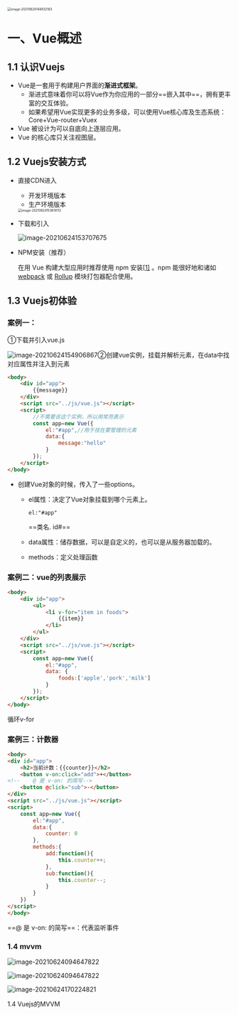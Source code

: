 <img src="D:\img\image-20210624144832163.png" alt="image-20210624144832163" style="zoom:50%;" />

# 一、Vue概述

## 1.1 认识Vuejs

- Vue是一套用于构建用户界面的**渐进式框架**。
  - 渐进式意味着你可以将Vue作为你应用的一部分==嵌入其中==，拥有更丰富的交互体验。
  - 如果希望用Vue实现更多的业务多级，可以使用Vue核心库及生态系统：Core+Vue-router+Vuex
- Vue 被设计为可以自底向上逐层应用。
- Vue 的核心库只关注视图层。

## 1.2 Vuejs安装方式

- 直接CDN进入

  - 开发环境版本
  - 生产环境版本

  <img src="D:\img\image-20210624153614112.png" alt="image-20210624153614112" style="zoom:50%;" />

- 下载和引入

  ![image-20210624153707675](D:\img\image-20210624153707675.png)

- NPM安装（推荐）

  在用 Vue 构建大型应用时推荐使用 npm 安装[[1\]](https://v3.cn.vuejs.org/guide/installation.html#footnote-1) 。npm 能很好地和诸如 [webpack](https://webpack.js.org/) 或 [Rollup](https://rollupjs.org/) 模块打包器配合使用。

  

## 1.3 Vuejs初体验

### 案例一：

①下载并引入vue.js

![image-20210624154906867](D:\img\image-20210624154906867.png)②创建vue实例，挂载并解析元素，在data中找对应属性并注入到元素

```html
<body>
    <div id="app">
        {{message}}
    </div>
    <script src="../js/vue.js"></script>
    <script>
        //不需要该这个实例，所以用常亮表示
        const app=new Vue({
            el:"#app",//用于挂在要管理的元素
            data:{
                message:"hello"
            }
        });
    </script>
</body>
```

- 创建Vue对象的时候，传入了一些options。

  - el属性：决定了Vue对象挂载到哪个元素上。

    ```
    el:"#app"
    ```

    ==类名.	id#==

  - data属性：储存数据，可以是自定义的，也可以是从服务器加载的。

  - methods：定义处理函数



### 案例二：vue的列表展示

```html
<body>
    <div id="app">
        <ul>
            <li v-for="item in foods">
                {{item}}
            </li>
        </ul>
    </div>
    <script src="../js/vue.js"></script>
    <script>
        const app=new Vue({
            el:"#app",
            data: {
                foods:['apple','pork','milk']
            }
        });
    </script>
</body>
```

循环v-for

### 案例三：计数器

```html
<body>
<div id="app">
    <h2>当前计数：{{counter}}</h2>
    <button v-on:click="add">+</button>
<!--    @ 是 v-on: 的简写-->
    <button @click="sub">-</button>
</div>
<script src="../js/vue.js"></script>
<script>
    const app=new Vue({
        el:"#app",
        data:{
            counter: 0
        },
        methods:{
            add:function(){
                this.counter++;
            },
            sub:function(){
                this.counter--;
            }
        }
    })
</script>
</body>
```

==@ 是 v-on: 的简写==：代表监听事件

### 1.4 mvvm

![![image-20210624094647822](D:\img\image-20210624094647822.png)](D:\img\image-20210624085839164.png)

![image-20210624094647822](D:\img\image-20210624094647822.png)

![image-20210624170224821](D:\img\image-20210624170224821.png)

























1.4 Vuejs的MVVM







































